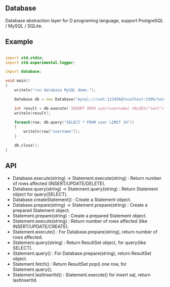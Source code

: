 ## Database
Database abstraction layer for D programing language, support PostgreSQL / MySQL / SQLite.

## Example
```D

import std.stdio;
import std.experimental.logger;

import database;

void main()
{
    writeln("run database MySQL demo.");

    Database db = new Database("mysql://root:123456@localhost:3306/test?charset=utf-8");

    int result = db.execute(`INSERT INTO user(username) VALUES("test")`);
    writeln(result);

    foreach(row; db.query("SELECT * FROM user LIMIT 10"))
    {
        writeln(row["username"]);
    }

    db.close();
}

```

## API

- Database.execute(string) -> Statement.execute(string) : Return number of rows affected (INSERT/UPDATE/DELETE).
- Database.query(string) -> Statement.query(string) : Return Statement object for query(SELECT).
- Database.createStatement() : Create a Statement object.
- Database.prepare(string) -> Statement.prepare(string) : Create a prepared Statement object.
- Statement.prepare(string) : Create a prepared Statement object.
- Statement.execute(string) : Return number of rows affected (like INSERT/UPDATE/CREATE).
- Statement.execute() : For Database.prepare(string), return number of rows affected.
- Statement.query(string) : Return ResultSet object, for query(like SELECT).
- Statement.query() : For Database.prepare(string), return ResultSet object.
- Statement.fetch() : Return ResultSet pop() one row, for Statement.query();
- Statement.lastInsertId() : Statement.execute() for insert sql, return lastInsertId.

